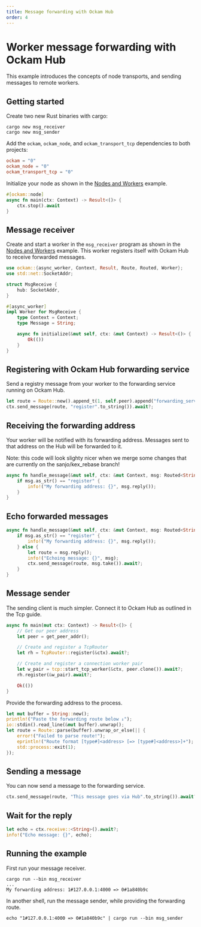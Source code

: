 ```yaml
---
title: Message forwarding with Ockam Hub
order: 4
---
```


# Worker message forwarding  with Ockam Hub

This example introduces the concepts of node transports, and sending messages to remote workers.

## Getting started

Create two new Rust binaries with cargo:

```shell
cargo new msg_receiver
cargo new msg_sender
```

Add the `ockam`, `ockam_node`, and `ockam_transport_tcp` dependencies to both projects:

```toml
ockam = "0"
ockam_node = "0"
ockam_transport_tcp = "0"
```

Initialize your node as shown in the [Nodes and Workers]() example.

```rust
#[ockam::node]
async fn main(ctx: Context) -> Result<()> {
    ctx.stop().await
}
```

## Message receiver

Create and start a worker in the `msg_receiver` program as shown in the [Nodes and Workers]() example.
This worker registers itself with Ockam Hub to receive forwarded messages.

```rust
use ockam::{async_worker, Context, Result, Route, Routed, Worker};
use std::net::SocketAddr;

struct MsgReceive {
    hub: SocketAddr,
}

#[async_worker]
impl Worker for MsgReceive {
    type Context = Context;
    type Message = String;

    async fn initialize(&mut self, ctx: &mut Context) -> Result<()> {
        Ok(())
    }
}
```

## Registering with Ockam Hub forwarding service

Send a registry message from your worker to the forwarding service running on Ockam Hub.

```rust
let route = Route::new().append_t(1, self.peer).append("forwarding_service");
ctx.send_message(route, "register".to_string()).await?;
```

## Receiving the forwarding address

Your worker will be notified with its forwarding address.  Messages sent to that address on the Hub will be forwarded to it.

Note: this code will look slighty nicer when we merge some changes that are currently on the sanjo/kex_rebase branch!

```rust
async fn handle_message(&mut self, ctx: &mut Context, msg: Routed<String>) -> Result<()> {
    if msg.as_str() == "register" {
        info!("My forwarding address: {}", msg.reply());
    }
}
```

## Echo forwarded messages

```rust
async fn handle_message(&mut self, ctx: &mut Context, msg: Routed<String>) -> Result<()> {
    if msg.as_str() == "register" {
        info!("My forwarding address: {}", msg.reply());
    } else {
        let route = msg.reply();
        info!("Echoing message: {}", msg);
        ctx.send_message(route, msg.take()).await?;
    }
}
```


## Message sender

The sending client is much simpler.  Connect it to Ockam Hub as outlined in the Tcp guide.


```rust
async fn main(mut ctx: Context) -> Result<()> {
    // Get our peer address
    let peer = get_peer_addr();

    // Create and register a TcpRouter
    let rh = TcpRouter::register(&ctx).await?;

    // Create and register a connection worker pair
    let w_pair = tcp::start_tcp_worker(&ctx, peer.clone()).await?;
    rh.register(&w_pair).await?;

    Ok(())
}
```

Provide the forwarding address to the process.

```rust
let mut buffer = String::new();
println!("Paste the forwarding route below ↓");
io::stdin().read_line(&mut buffer).unwrap();
let route = Route::parse(buffer).unwrap_or_else(|| {
    error!("Failed to parse route!");
    eprintln!("Route format [type#]<address> [=> [type#]<address>]+");
    std::process::exit(1);
});
```

## Sending a message

You can now send a message to the forwarding service.

```rust
ctx.send_message(route, "This message goes via Hub".to_string()).await?;
```


## Wait for the reply

```rust
let echo = ctx.receive::<String>().await?;
info!("Echo message: {}", echo);
```


## Running the example

First run your message receiver.

```shell
cargo run --bin msg_receiver
...
My forwarding address: 1#127.0.0.1:4000 => 0#1a840b9c
```

In another shell, run the message sender, while providing the forwarding route.

```shell
echo "1#127.0.0.1:4000 => 0#1a840b9c" | cargo run --bin msg_sender
```
